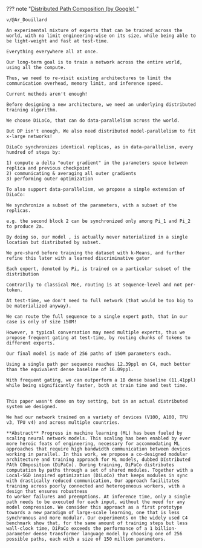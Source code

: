 
??? note "[Distributed Path Composition (by Google) ](https://arxiv.org/pdf/2403.10616)"

    v/@Ar_Douillard

    An experimental mixture of experts that can be trained across the world, with no limit engineering-wise on its size, while being able to be light-weight and fast at test-time.

    Everything everywhere all at once.

    Our long-term goal is to train a network across the entire world, using all the compute.

    Thus, we need to re-visit existing architectures to limit the communication overhead, memory limit, and inference speed. 

    Current methods aren't enough!

    Before designing a new architecture, we need an underlying distributed training algorithm.

    We choose DiLoCo, that can do data-parallelism across the world.

    But DP isn't enough, We also need distributed model-parallelism to fit x-large networks! 

    DiLoCo synchronizes identical replicas, as in data-parallelism, every hundred of steps by:

    1) compute a delta "outer gradient" in the parameters space between replica and previous checkpoint
    2) communicating & averaging all outer gradients
    3) performing outer optimization 

    To also support data-parallelism, we propose a simple extension of DiLoCo:

    We synchronize a subset of the parameters, with a subset of the replicas.

    e.g. the second block 2 can be synchronized only among Pi_1 and Pi_2 to produce 2a. 

    By doing so, our model , is actually never materialized in a single location but distributed by subset.

    We pre-shard before training the dataset with k-Means, and further refine this later with a learned discriminative gater

    Each expert, denoted by Pi, is trained on a particular subset of the distribution

    Contrarily to classical MoE, routing is at sequence-level and not per-token. 

    At test-time, we don't need to full network (that would be too big to be materialized anyway).

    We can route the full sequence to a single expert path, that in our case is only of size 150M! 

    However, a typical conversation may need multiple experts, thus we propose frequent gating at test-time, by routing chunks of tokens to different experts. 

    Our final model is made of 256 paths of 150M parameters each.

    Using a single path per sequence reaches 12.39ppl on C4, much better than the equivalent dense baseline of 16.09ppl. 

    With frequent gating, we can outperform a 1B dense baseline (11.41ppl) while being significantly faster, both at train time and test time.
    

    This paper wasn't done on toy setting, but in an actual distributed system we designed.

    We had our network trained on a variety of devices (V100, A100, TPU v3, TPU v4) and across multiple countries.

    **Abstract** Progress in machine learning (ML) has been fueled by scaling neural network models. This scaling has been enabled by ever more heroic feats of engineering, necessary for accommodating ML approaches that require high bandwidth communication between devices working in parallel. In this work, we propose a co-designed modular architecture and training approach for ML models, dubbed DIstributed PAth COmposition (DiPaCo). During training, DiPaCo distributes computation by paths through a set of shared modules. Together with a Local-SGD inspired optimization (DiLoCo) that keeps modules in sync with drastically reduced communication, Our approach facilitates training across poorly connected and heterogeneous workers, with a design that ensures robustness 
    to worker failures and preemptions. At inference time, only a single path needs to be executed for each input, without the need for any model compression. We consider this approach as a first prototype towards a new paradigm of large-scale learning, one that is less synchronous and more modular. Our experiments on the widely used C4 benchmark show that, for the same amount of training steps but less wall-clock time, DiPaCo exceeds the performance of a 1 billion-parameter dense transformer language model by choosing one of 256 possible paths, each with a size of 150 million parameters.
